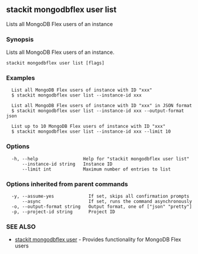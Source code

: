 ## stackit mongodbflex user list

Lists all MongoDB Flex users of an instance

### Synopsis

Lists all MongoDB Flex users of an instance.

```
stackit mongodbflex user list [flags]
```

### Examples

```
  List all MongoDB Flex users of instance with ID "xxx"
  $ stackit mongodbflex user list --instance-id xxx

  List all MongoDB Flex users of instance with ID "xxx" in JSON format
  $ stackit mongodbflex user list --instance-id xxx --output-format json

  List up to 10 MongoDB Flex users of instance with ID "xxx"
  $ stackit mongodbflex user list --instance-id xxx --limit 10
```

### Options

```
  -h, --help                 Help for "stackit mongodbflex user list"
      --instance-id string   Instance ID
      --limit int            Maximum number of entries to list
```

### Options inherited from parent commands

```
  -y, --assume-yes             If set, skips all confirmation prompts
      --async                  If set, runs the command asynchronously
  -o, --output-format string   Output format, one of ["json" "pretty"]
  -p, --project-id string      Project ID
```

### SEE ALSO

* [stackit mongodbflex user](./stackit_mongodbflex_user.md)	 - Provides functionality for MongoDB Flex users

